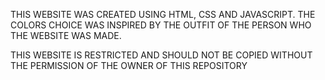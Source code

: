 THIS WEBSITE WAS CREATED USING HTML, CSS AND JAVASCRIPT. THE COLORS CHOICE WAS INSPIRED BY THE OUTFIT OF THE PERSON WHO THE WEBSITE WAS MADE.

THIS WEBSITE IS RESTRICTED AND SHOULD NOT BE COPIED WITHOUT THE PERMISSION OF THE OWNER OF THIS REPOSITORY

